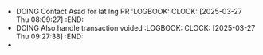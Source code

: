 - DOING Contact Asad for lat lng PR
  :LOGBOOK:
  CLOCK: [2025-03-27 Thu 08:09:27]
  :END:
- DOING Also handle transaction voided
  :LOGBOOK:
  CLOCK: [2025-03-27 Thu 09:27:38]
  :END:
-